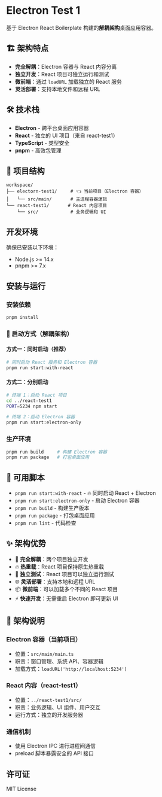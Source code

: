 # Electron Test 1

基于 Electron React Boilerplate 构建的**解耦架构**桌面应用容器。

## 🏗️ 架构特点

- **完全解耦**：Electron 容器与 React 内容分离
- **独立开发**：React 项目可独立运行和测试
- **微前端**：通过 `loadURL` 加载独立的 React 服务
- **灵活部署**：支持本地文件和远程 URL

## 🛠️ 技术栈

- **Electron** - 跨平台桌面应用容器
- **React** - 独立的 UI 项目（来自 react-test1）
- **TypeScript** - 类型安全
- **pnpm** - 高效包管理

## 📁 项目结构

```
workspace/
├── electorn-test1/     # 👈 当前项目（Electron 容器）
│   └── src/main/       # 主进程容器逻辑
└── react-test1/       # React 内容项目
    └── src/            # 业务逻辑和 UI
```

## 开发环境

确保已安装以下环境：

- Node.js >= 14.x
- pnpm >= 7.x

## 安装与运行

### 安装依赖

```bash
pnpm install
```

### 🚀 启动方式（解耦架构）

#### 方式一：同时启动（推荐）
```bash
# 同时启动 React 服务和 Electron 容器
pnpm run start:with-react
```

#### 方式二：分别启动
```bash
# 终端 1：启动 React 项目
cd ../react-test1
PORT=5234 npm start

# 终端 2：启动 Electron 容器
pnpm run start:electron-only
```

### 生产环境

```bash
pnpm run build     # 构建 Electron 容器
pnpm run package   # 打包桌面应用
```

## 📜 可用脚本

- `pnpm run start:with-react` - 🔥 同时启动 React + Electron
- `pnpm run start:electron-only` - 启动 Electron 容器
- `pnpm run build` - 构建生产版本
- `pnpm run package` - 打包桌面应用
- `pnpm run lint` - 代码检查

## ✨ 架构优势

- 🔄 **完全解耦**：两个项目独立开发
- 🔥 **热重载**：React 项目保持原生热重载
- 🧪 **独立测试**：React 项目可以独立运行测试
- 🌐 **灵活部署**：支持本地和远程 URL
- 📦 **微前端**：可以加载多个不同的 React 项目
- ⚡ **快速开发**：无需重启 Electron 即可更新 UI

## 🔧 架构说明

### Electron 容器（当前项目）
- 位置：`src/main/main.ts`
- 职责：窗口管理、系统 API、容器逻辑
- 加载方式：`loadURL('http://localhost:5234')`

### React 内容（react-test1）
- 位置：`../react-test1/src/`
- 职责：业务逻辑、UI 组件、用户交互
- 运行方式：独立的开发服务器

### 通信机制
- 使用 Electron IPC 进行进程间通信
- preload 脚本暴露安全的 API 接口

## 许可证

MIT License
